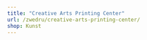 ```yaml
---
title: "Creative Arts Printing Center"
url: /zwedru/creative-arts-printing-center/
shop: Kunst
---
```

